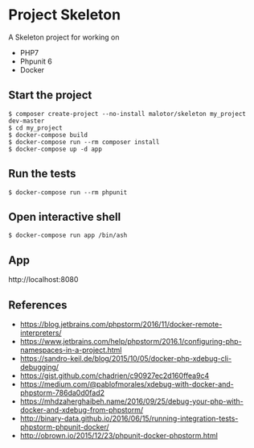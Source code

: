 # Project Skeleton

A Skeleton project for working on

- PHP7
- Phpunit 6
- Docker

## Start the project

    $ composer create-project --no-install malotor/skeleton my_project dev-master
    $ cd my_project
    $ docker-compose build
    $ docker-compose run --rm composer install
    $ docker-compose up -d app
    
## Run the tests

    $ docker-compose run --rm phpunit

## Open interactive shell

    $ docker-compose run app /bin/ash
    
## App

http://localhost:8080

 
## References

- https://blog.jetbrains.com/phpstorm/2016/11/docker-remote-interpreters/
- https://www.jetbrains.com/help/phpstorm/2016.1/configuring-php-namespaces-in-a-project.html
- https://sandro-keil.de/blog/2015/10/05/docker-php-xdebug-cli-debugging/
- https://gist.github.com/chadrien/c90927ec2d160ffea9c4
- https://medium.com/@pablofmorales/xdebug-with-docker-and-phpstorm-786da0d0fad2
- https://mhdzaherghaibeh.name/2016/09/25/debug-your-php-with-docker-and-xdebug-from-phpstorm/
- http://binary-data.github.io/2016/06/15/running-integration-tests-phpstorm-phpunit-docker/
- http://obrown.io/2015/12/23/phpunit-docker-phpstorm.html